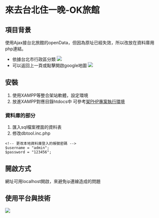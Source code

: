 # 來去台北住一晚-OK旅館

## 項目背景
使用Ajax接台北旅館的openData，但因為原址已經失效，所以改放在資料庫用php連結。
* 依據台北市行政區分類
![](https://i.imgur.com/HuuZ7Kq.png)
* 可以返回上一頁或點擊開啟google地圖
![](https://i.imgur.com/CDxwdEA.png)

## 安裝
1. 使用XAMPP等整合架站軟體，設定環境
2. 放進XAMPP對應目錄htdocs中
可參考[架PHP專案執行環境](https://ithelp.ithome.com.tw/articles/10216841)

### 資料庫的部分
1. 匯入sql檔案裡面的資料表
2. 修改dbtool.inc.php
```php=
<!-- 更改本地資料庫登入的帳號密碼 -->
$username = "admin";
$password = "123456";
```
## 開啟方式
網址可用localhost開啟，來避免ip連線造成的問題

## 使用平台與技術
![](https://i.imgur.com/n6qQFfu.png)
